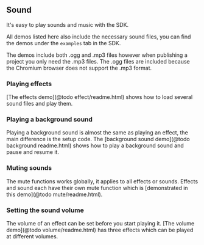 ## Sound

It's easy to play sounds and music with the SDK.

All demos listed here also include the necessary sound files, you can
find the demos under the `examples` tab in the SDK.

The demos include both .ogg and .mp3 files however when publishing a
project you only need the .mp3 files. The .ogg files are included
because the Chromium browser does not support the .mp3 format.

### Playing effects

[The effects demo](@todo effect/readme.html) shows how to load several sound files and play them.

### Playing a background sound

Playing a background sound is almost the same as playing an effect, the main difference is
the setup code. The [background sound demo](@todo background readme.html) shows how to play a
background sound and pause and resume it.

### Muting sounds

The mute functions works globally, it applies to all effects or sounds. Effects and sound each
have their own mute function which is [demonstrated in this demo](@todo mute/readme.html).

### Setting the sound volume

The volume of an effect can be set before you start playing it. [The volume demo](@todo volume/readme.html)
has three effects which can be played at different volumes.